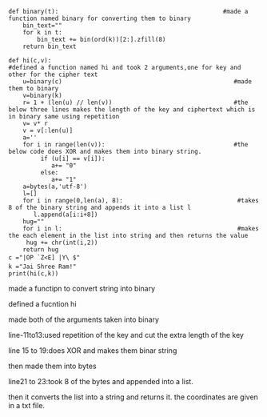 ```
def binary(t):                                              #made a function named binary for converting them to binary
    bin_text=""
    for k in t:
        bin_text += bin(ord(k))[2:].zfill(8)        
    return bin_text

def hi(c,v):                                                   #defined a function named hi and took 2 arguments,one for key and other for the cipher text
    u=binary(c)                                                #made them to binary
    v=binary(k)
    r= 1 + (len(u) // len(v))                                  #the below three lines makes the length of the key and ciphertext which is in binary same using repetition
    v= v* r
    v = v[:len(u)]
    a=''
    for i in range(len(v)):                                    #the below code does XOR and makes them into binary string.
         if (u[i] == v[i]):
            a+= "0"
         else:
            a+= "1" 
    a=bytes(a,'utf-8')
    l=[]
    for i in range(0,len(a), 8):                                #takes 8 of the binary string and appends it into a list l
       l.append(a[i:i+8])
    hug=""
    for i in l:                                                 #makes the each element in the list into string and then returns the value
     hug += chr(int(i,2))
    return hug
c ="|OP `Z<E] |Y\ $"
k ="Jai Shree Ram!"
print(hi(c,k))
```
made a functipn to convert string into binary


defined a fucntion hi


made both of the arguments taken into binary


line-11to13:used repetition of the key and cut the extra length of the key


line 15 to 19:does XOR and makes them binar string

then made them into bytes

line21 to 23:took 8 of the bytes and appended into a list.

then it converts the list into a string and returns it.
the coordinates are given in a txt file.


